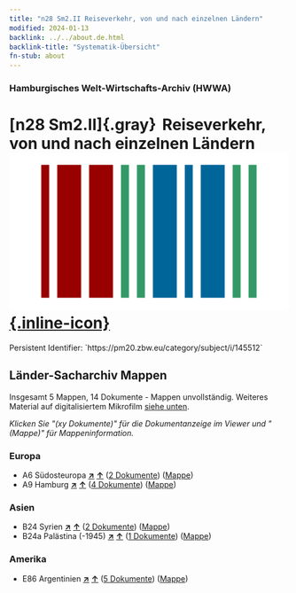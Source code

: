 ```yaml
---
title: "n28 Sm2.II Reiseverkehr, von und nach einzelnen Ländern"
modified: 2024-01-13
backlink: ../../about.de.html
backlink-title: "Systematik-Übersicht"
fn-stub: about
---
```


### Hamburgisches Welt-Wirtschafts-Archiv (HWWA)

# [n28 Sm2.II]{.gray}&#8201; Reiseverkehr, von und nach einzelnen Ländern &#160; [![Wikidata](/images/Wikidata-logo.svg "Wikidata"){.inline-icon}](http://www.wikidata.org/entity/Q104711089)

<div class="hint">Persistent Identifier: `https://pm20.zbw.eu/category/subject/i/145512`</div>







## Länder-Sacharchiv Mappen






Insgesamt 5 Mappen, 14 Dokumente - Mappen unvollständig. Weiteres Material auf digitalisiertem Mikrofilm [siehe unten](#filmsections).

_Klicken Sie "(xy Dokumente)" für die Dokumentanzeige im Viewer und "(Mappe)" für Mappeninformation._




### Europa

- A6 Südosteuropa [**&nearr;**](../../../geo/i/140900/about.de.html "Südosteuropa (alle Mappen)") [**&uarr;**](../../../geo/about.de.html#A6 "Ländersystematik") (<a href="https://pm20.zbw.eu/iiifview/folder/sh/140900,145512" title="über: Südosteuropa : Reiseverkehr, von und nach einzelnen Ländern" target="_blank">2 Dokumente</a>) ([Mappe](../../../../folder/sh/1409xx/140900/1455xx/145512/about.de.html))
- A9 Hamburg [**&nearr;**](../../../geo/i/140905/about.de.html "Hamburg (alle Mappen)") [**&uarr;**](../../../geo/about.de.html#A9 "Ländersystematik") (<a href="https://pm20.zbw.eu/iiifview/folder/sh/140905,145512" title="über: Hamburg : Reiseverkehr, von und nach einzelnen Ländern" target="_blank">4 Dokumente</a>) ([Mappe](../../../../folder/sh/1409xx/140905/1455xx/145512/about.de.html))

### Asien

- B24 Syrien [**&nearr;**](../../../geo/i/141114/about.de.html "Syrien (alle Mappen)") [**&uarr;**](../../../geo/about.de.html#B24 "Ländersystematik") (<a href="https://pm20.zbw.eu/iiifview/folder/sh/141114,145512" title="über: Syrien : Reiseverkehr, von und nach einzelnen Ländern" target="_blank">2 Dokumente</a>) ([Mappe](../../../../folder/sh/1411xx/141114/1455xx/145512/about.de.html))
- B24a Palästina (-1945) [**&nearr;**](../../../geo/i/141115/about.de.html "Palästina (-1945) (alle Mappen)") [**&uarr;**](../../../geo/about.de.html#B24a "Ländersystematik") (<a href="https://pm20.zbw.eu/iiifview/folder/sh/141115,145512" title="über: Palästina (-1945) : Reiseverkehr, von und nach einzelnen Ländern" target="_blank">1 Dokumente</a>) ([Mappe](../../../../folder/sh/1411xx/141115/1455xx/145512/about.de.html))

### Amerika

- E86 Argentinien [**&nearr;**](../../../geo/i/141692/about.de.html "Argentinien (alle Mappen)") [**&uarr;**](../../../geo/about.de.html#E86 "Ländersystematik") (<a href="https://pm20.zbw.eu/iiifview/folder/sh/141692,145512" title="über: Argentinien : Reiseverkehr, von und nach einzelnen Ländern" target="_blank">5 Dokumente</a>) ([Mappe](../../../../folder/sh/1416xx/141692/1455xx/145512/about.de.html))



<a id="filmsections" />













